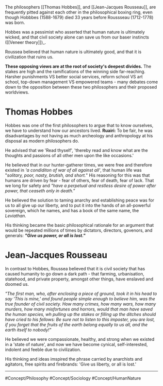 The philosophers [[Thomas Hobbes]], and [[Jean-Jacques Rousseau]], are frequently pitted against each other in the philosophical boxing ring, even though Hobbbes (1588-1679) died 33 years before Roussseau (1712-1778) was born.

Hobbes was a pessimist who asserted that human nature is ultimately wicked, and that civil society alone can save us from our baser instincts ([[Veneer theory]])_.

Roussea believed that human nature is ultimately good, and that it is civilization that ruins us.

**These opposing views are at the root of society's deepest divides.** The stakes are high and the ramifications of the winning side far-reaching. Harsher punishments VS better social services, reform school VS art school, top-down management VS empowered teams - many debates come down to the opposition between these two philosophers and their proposed worldviews. 

# Thomas Hobbes
Hobbes was one of the first philosophers to argue that to know ourselves, we have to understand how our ancestors lived. 
**Ruairi:** To be fair, he was disadvantages by not having as much archeology and anthropology at his disposal as modern philosophers do.

He advised that we 'Read thyself', 'thereby read and know what are the thoughts and passions of all other men upon the like occasions.'

He believed that in our hunter-gatherer times, we were free and therefore existed in *'a condiditon of war of all against all'*, that human life was "*solitary, poor, nasty, brutish, and short.*"
His reasoning for this was that humans are driven by fear - fear of others, fear of death, fear of lack. That we long for safety and *"have a perpetual and restless desire of power after power, that ceaseth only in death."*

He believed the solution to taming anarchy and establishing peace was for us to all give up our liberty, and to put it into the hands of an all-powerful sovereign, which he names, and has a book of the same name, the *Leviathan*. 

His thinking became the basic philosophical rationale for an argument that would be repeated millions of times by dictators, directors, govenors, and generals:
***"Give us power, or all is lost."***


# Jean-Jacques Rousseau
In contrast to Hobbes, Roussea believed that it is civil society that has caused humanity to go down a dark path - that farming, urbanisation, statehood, and private property, amongst other things, have enslaved and doomed us.

*"The first man, who, after enclosing a piece of ground, took it in his head to say 'This is mine,' and found people simple enough to believe him, was the true founder of civil society. How many crimes, how many wars, how many murders, how many misfortunes and horrors, would that man have saved the human species, wh pulling up the stakes or filling up the ditches should have cried to his fellows: Be sure not to listen to this imposter, you are lost, if you forget that the fruits of the earth belong equally to us all, and the earth itself to nobody!"*

He believed we were compassionate, healthy, and strong when we existed in a 'state of nature', and now we have become cynical, self-interested, indolent and feeble due to civilization.

His thinking and ideas imspired the phrase carried by anarchists and agitators, free spirits and firebrands:
'Give us liberty, or all is lost.'


---

#Concept/Philosophy #Concept/Sociology #Concept/HumanNature